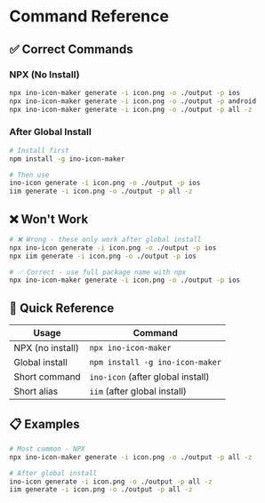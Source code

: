 # Command Reference

## ✅ Correct Commands

### NPX (No Install)

```bash
npx ino-icon-maker generate -i icon.png -o ./output -p ios
npx ino-icon-maker generate -i icon.png -o ./output -p android
npx ino-icon-maker generate -i icon.png -o ./output -p all -z
```

### After Global Install

```bash
# Install first
npm install -g ino-icon-maker

# Then use
ino-icon generate -i icon.png -o ./output -p ios
iim generate -i icon.png -o ./output -p all -z
```

## ❌ Won't Work

```bash
# ❌ Wrong - these only work after global install
npx ino-icon generate -i icon.png -o ./output -p ios
npx iim generate -i icon.png -o ./output -p ios

# ✅ Correct - use full package name with npx
npx ino-icon-maker generate -i icon.png -o ./output -p ios
```

## 🎯 Quick Reference

| Usage            | Command                           |
| ---------------- | --------------------------------- |
| NPX (no install) | `npx ino-icon-maker`              |
| Global install   | `npm install -g ino-icon-maker`   |
| Short command    | `ino-icon` (after global install) |
| Short alias      | `iim` (after global install)      |

## 📋 Examples

```bash
# Most common - NPX
npx ino-icon-maker generate -i icon.png -o ./output -p all -z

# After global install
ino-icon generate -i icon.png -o ./output -p all -z
iim generate -i icon.png -o ./output -p all -z
```
